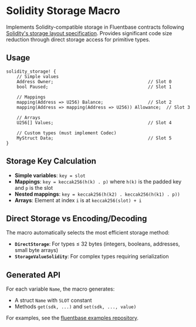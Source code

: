 # Solidity Storage Macro

Implements Solidity-compatible storage in Fluentbase contracts following [Solidity's storage layout specification](https://docs.soliditylang.org/en/latest/internals/layout_in_storage.html). Provides significant code size reduction through direct storage access for primitive types.

## Usage

```rust,ignore
solidity_storage! {
    // Simple values
    Address Owner;                                    // Slot 0
    bool Paused;                                      // Slot 1

    // Mappings
    mapping(Address => U256) Balance;                 // Slot 2
    mapping(Address => mapping(Address => U256)) Allowance;  // Slot 3

    // Arrays
    U256[] Values;                                    // Slot 4

    // Custom types (must implement Codec)
    MyStruct Data;                                    // Slot 5
}
```

## Storage Key Calculation

- **Simple variables**: `key = slot`
- **Mappings**: `key = keccak256(h(k) . p)` where `h(k)` is the padded key and `p` is the slot
- **Nested mappings**: `key = keccak256(h(k2) . keccak256(h(k1) . p))`
- **Arrays**: Element at index `i` is at `keccak256(slot) + i`

## Direct Storage vs Encoding/Decoding

The macro automatically selects the most efficient storage method:

- **`DirectStorage`**: For types ≤ 32 bytes (integers, booleans, addresses, small byte arrays)
- **`StorageValueSolidity`**: For complex types requiring serialization

## Generated API

For each variable `Name`, the macro generates:

- A struct `Name` with `SLOT` constant
- Methods `get(sdk, ...)` and `set(sdk, ..., value)`

For examples, see the [fluentbase examples repository](https://github.com/fluentlabs-xyz/fluentbase/tree/next/examples/storage).
